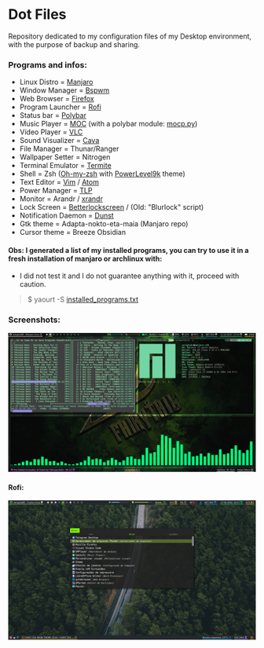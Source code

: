# Dot Files
Repository dedicated to my configuration files of my Desktop environment, with the purpose of backup and sharing.

### Programs and infos:
* Linux Distro =        [Manjaro](https://manjaro.org/)
* Window Manager = [Bspwm](https://github.com/baskerville/bspwm)
* Web Browser =         [Firefox](https://www.mozilla.org/pt-BR/firefox/new/) 
* Program Launcher =    [Rofi](https://github.com/DaveDavenport/rofi) 
* Status bar =          [Polybar](https://github.com/jaagr/polybar) 
* Music Player =        [MOC](https://github.com/jonsafari/mocp) (with a polybar module: [mocp.py](https://github.com/SeraphyBR/DotFiles/blob/master/.config/polybar/mocp.py))
* Vídeo Player =        [VLC](https://www.videolan.org/vlc/) 
* Sound Visualizer =    [Cava](https://github.com/karlstav/cava) 
* File Manager =        Thunar/Ranger 
* Wallpaper Setter =    Nitrogen 
* Terminal Emulator =   [Termite](https://github.com/thestinger/termite) 
* Shell =               Zsh ([Oh-my-zsh](https://github.com/robbyrussell/oh-my-zsh) with [PowerLevel9k](https://github.com/bhilburn/powerlevel9k) theme) 
* Text Editor =         [Vim](https://github.com/vim/vim) / [Atom](https://github.com/atom/atom) 
* Power Manager =       [TLP](http://linrunner.de/en/tlp/docs/tlp-linux-advanced-power-management.html ) 
* Monitor =             Arandr / [xrandr](https://wiki.archlinux.org/index.php/xrandr)  
* Lock Screen =         [Betterlockscreen](https://github.com/pavanjadhaw/betterlockscreen) / (Old: "Blurlock" script)
* Notification Daemon =  [Dunst](https://github.com/dunst-project/dunst)
* Gtk theme =           Adapta-nokto-eta-maia (Manjaro repo)
* Cursor theme =        Breeze Obsidian



#### Obs: I generated a list of my installed programs, you can try to use it in a fresh installation of manjaro or archlinux with:
* I did not test it and I do not guarantee anything with it, proceed with caution.


> $ yaourt -S [installed_programs.txt](https://github.com/SeraphyBR/DotFiles/blob/master/installed_programs.txt)


### Screenshots:

![Alt text](https://github.com/SeraphyBR/DotFiles/blob/master/Screenshots/Screenshot1.png "Screenshot 1")

#### Rofi: 

![Alt text]( https://github.com/SeraphyBR/DotFiles/blob/master/Screenshots/Screenshot2.png "Screenshot 2")
